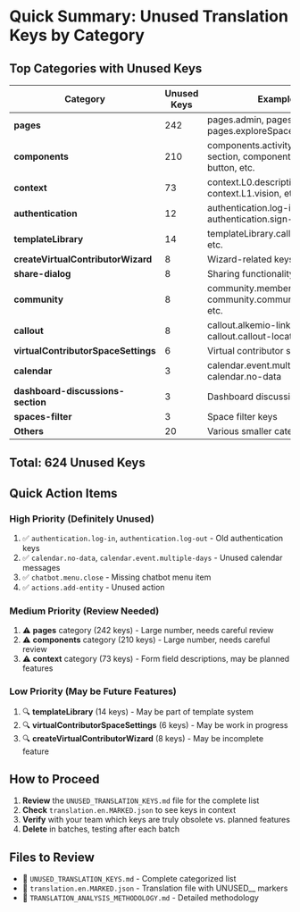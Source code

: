 # Quick Summary: Unused Translation Keys by Category

## Top Categories with Unused Keys

| Category | Unused Keys | Examples |
|----------|------------|----------|
| **pages** | 242 | pages.admin, pages.space, pages.exploreSpaces, etc. |
| **components** | 210 | components.activity-log-section, components.application-button, etc. |
| **context** | 73 | context.L0.description, context.L1.vision, etc. |
| **authentication** | 12 | authentication.log-in, authentication.sign-out, etc. |
| **templateLibrary** | 14 | templateLibrary.calloutTemplates, etc. |
| **createVirtualContributorWizard** | 8 | Wizard-related keys |
| **share-dialog** | 8 | Sharing functionality keys |
| **community** | 8 | community.members, community.communityGuidelines, etc. |
| **callout** | 8 | callout.alkemio-link, callout.callout-location, etc. |
| **virtualContributorSpaceSettings** | 6 | Virtual contributor settings |
| **calendar** | 3 | calendar.event.multiple-days, calendar.no-data |
| **dashboard-discussions-section** | 3 | Dashboard discussion keys |
| **spaces-filter** | 3 | Space filter keys |
| **Others** | 20 | Various smaller categories |

## Total: 624 Unused Keys

## Quick Action Items

### High Priority (Definitely Unused)
1. ✅ `authentication.log-in`, `authentication.log-out` - Old authentication keys
2. ✅ `calendar.no-data`, `calendar.event.multiple-days` - Unused calendar messages
3. ✅ `chatbot.menu.close` - Missing chatbot menu item
4. ✅ `actions.add-entity` - Unused action

### Medium Priority (Review Needed)
1. ⚠️ **pages** category (242 keys) - Large number, needs careful review
2. ⚠️ **components** category (210 keys) - Large number, needs careful review
3. ⚠️ **context** category (73 keys) - Form field descriptions, may be planned features

### Low Priority (May be Future Features)
1. 🔍 **templateLibrary** (14 keys) - May be part of template system
2. 🔍 **virtualContributorSpaceSettings** (6 keys) - May be work in progress
3. 🔍 **createVirtualContributorWizard** (8 keys) - May be incomplete feature

## How to Proceed

1. **Review** the `UNUSED_TRANSLATION_KEYS.md` file for the complete list
2. **Check** `translation.en.MARKED.json` to see keys in context
3. **Verify** with your team which keys are truly obsolete vs. planned features
4. **Delete** in batches, testing after each batch

## Files to Review

- 📄 `UNUSED_TRANSLATION_KEYS.md` - Complete categorized list
- 📄 `translation.en.MARKED.json` - Translation file with UNUSED__ markers
- 📄 `TRANSLATION_ANALYSIS_METHODOLOGY.md` - Detailed methodology
